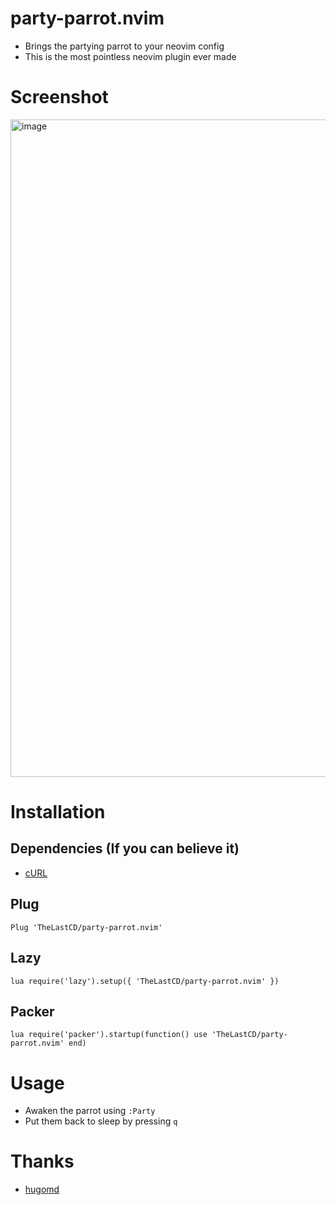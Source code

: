 # party-parrot.nvim
* Brings the partying parrot to your neovim config
* This is the most pointless neovim plugin ever made

# Screenshot
<img width="1904" height="1052" alt="image" src="https://github.com/user-attachments/assets/a80b2fac-619f-4a72-81d6-97c2922fdfeb" />



# Installation
## Dependencies (If you can believe it) 
* [cURL](https://curl.se/)

## Plug

```Plug 'TheLastCD/party-parrot.nvim'```

## Lazy
```lua require('lazy').setup({ 'TheLastCD/party-parrot.nvim' })``` 

## Packer

```lua require('packer').startup(function() use 'TheLastCD/party-parrot.nvim' end)```

# Usage

* Awaken the parrot using ```:Party```
* Put them back to sleep by pressing ```q```


# Thanks
* [hugomd](https://github.com/hugomd/parrot.live)
